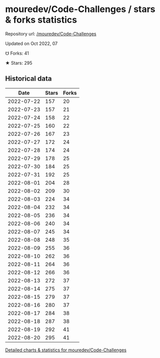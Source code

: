 # mouredev/Code-Challenges / stars & forks statistics

Repository url: [/mouredev/Code-Challenges](https://github.com/mouredev/Code-Challenges)

Updated on Oct 2022, 07

☋ Forks: 41

★ Stars: 295

## Historical data
| Date | Stars | Forks |
|------|-------|-------|
| 2022-07-22 | 157 | 20 | 
| 2022-07-23 | 157 | 21 | 
| 2022-07-24 | 158 | 22 | 
| 2022-07-25 | 160 | 22 | 
| 2022-07-26 | 167 | 23 | 
| 2022-07-27 | 172 | 24 | 
| 2022-07-28 | 174 | 24 | 
| 2022-07-29 | 178 | 25 | 
| 2022-07-30 | 184 | 25 | 
| 2022-07-31 | 192 | 25 | 
| 2022-08-01 | 204 | 28 | 
| 2022-08-02 | 209 | 30 | 
| 2022-08-03 | 224 | 34 | 
| 2022-08-04 | 232 | 34 | 
| 2022-08-05 | 236 | 34 | 
| 2022-08-06 | 240 | 34 | 
| 2022-08-07 | 245 | 34 | 
| 2022-08-08 | 248 | 35 | 
| 2022-08-09 | 255 | 36 | 
| 2022-08-10 | 262 | 36 | 
| 2022-08-11 | 264 | 36 | 
| 2022-08-12 | 266 | 36 | 
| 2022-08-13 | 272 | 37 | 
| 2022-08-14 | 275 | 37 | 
| 2022-08-15 | 279 | 37 | 
| 2022-08-16 | 280 | 37 | 
| 2022-08-17 | 284 | 38 | 
| 2022-08-18 | 287 | 38 | 
| 2022-08-19 | 292 | 41 | 
| 2022-08-20 | 295 | 41 | 


[Detailed charts & statistics for mouredev/Code-Challenges](https://reviewgithub.com/rep/mouredev/Code-Challenges)
